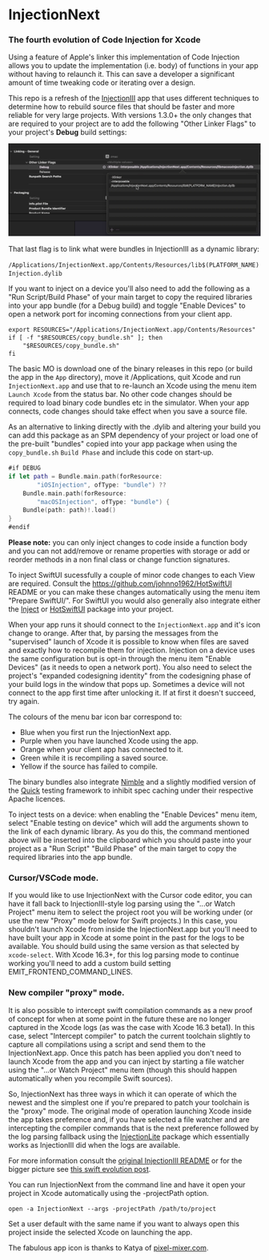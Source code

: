 # InjectionNext

### The fourth evolution of Code Injection for Xcode

Using a feature of Apple's linker this implementation of Code Injection
allows you to update the implementation (i.e. body) of functions in your
app without having to relaunch it. This can save a developer a significant
amount of time tweaking code or iterating over a design.

This repo is a refresh of the [InjectionIII](https://github.com/johnno1962/InjectionIII)
app that uses different techniques to determine how to rebuild source files
that should be faster and more reliable for very large projects. With versions 
1.3.0+ the only changes that are required to your project are to add the 
following "Other Linker Flags" to your project's **Debug** build settings:

![Icon](App/interposable.png)

That last flag is to link what were bundles in InjectionIII as a dynamic library:

`/Applications/InjectionNext.app/Contents/Resources/lib$(PLATFORM_NAME)Injection.dylib`

If you want to inject on a device you'll also need to add the following
as a "Run Script/Build Phase" of your main target to copy the required
libraries into your app bundle (for a Debug build) and toggle "Enable Devices"
to open a network port for incoming connections from your client app.

```
export RESOURCES="/Applications/InjectionNext.app/Contents/Resources"
if [ -f "$RESOURCES/copy_bundle.sh" ]; then
    "$RESOURCES/copy_bundle.sh"
fi
```
The basic MO is download one of the binary releases in this repo (or build 
the app in the `App` directory), move it /Applications, quit Xcode and run 
`InjectionNext.app` and use that to re-launch an Xcode using the menu item 
`Launch Xcode` from the status bar. No other code changes should be required 
to load binary code bundles etc in the simulator. When your app connects,
code changes should take effect when you save a source file. 

As an alternative to linking directly with the .dylib and altering your
build you can add this package as an SPM dependency of your project or 
load one of the pre-built "bundles" copied into your app package when using 
the `copy_bundle.sh` `Build Phase` and include this code on start-up.

```swift
#if DEBUG
if let path = Bundle.main.path(forResource:
        "iOSInjection", ofType: "bundle") ??
    Bundle.main.path(forResource:
        "macOSInjection", ofType: "bundle") {
    Bundle(path: path)!.load()
}
#endif
```

**Please note:** you can only inject changes to code inside a function body
and you can not add/remove or rename properties with storage or add or 
reorder methods in a non final class or change function signatures.

To inject SwiftUI sucessfully a couple of minor code changes to each View are 
required. Consult the https://github.com/johnno1962/HotSwiftUI README or you
can make these changes automatically using the menu item "Prepare SwiftUI/".
For SwiftUI you would also generally also integrate either the
[Inject](https://github.com/krzysztofzablocki/Inject) or
[HotSwiftUI](https://github.com/johnno1962/HotSwiftUI) package into your project. 

When your app runs it should connect to the `InjectionNext.app` and it's icon
change to orange. After that, by parsing the messages from the "supervised"
launch of Xcode it is possible to know when files are saved and exactly how
to recompile them for injection. Injection on a device uses the same 
configuration but is opt-in through the menu item "Enable Devices"
(as it needs to open a network port). You also need to select the 
project's "expanded codesigning identity" from the codesigning
phase of your build logs in the window that pops up. Sometimes a 
device will not connect to the app first time after unlocking it.
If at first it doesn't succeed, try again.

The colours of the menu bar icon bar correspond to:

* Blue when you first run the InjectionNext app.
* Purple when you have launched Xcode using the app.
* Orange when your client app has connected to it.
* Green while it is recompiling a saved source.
* Yellow if the source has failed to compile.

The binary bundles also integrate [Nimble](https://github.com/Quick/Nimble)
and a slightly modified version of the [Quick](https://github.com/Quick/Quick) 
testing framework to inhibit spec caching under their respective Apache licences.

To inject tests on a device: when enabling the
"Enable Devices" menu item, select "Enable testing on device" which 
will add the arguments shown to the link of each dynamic library. As you 
do this, the command mentioned above will be inserted into the clipboard 
which you should paste into your project as a "Run Script" "Build Phase" 
of the main target to copy the required libraries into the app bundle.

### Cursor/VSCode mode.

If you would like to use InjectionNext with the Cursor code editor,
you can have it fall back to InjectionIII-style log parsing using
the "...or Watch Project" menu item to select the project root
you will be working under (or use the new "Proxy" mode below
for Swift projects.) In this case, you shouldn't launch 
Xcode from inside the InjectionNext.app but you'll need to have 
built your app in Xcode at some point in the past for the logs
to be available. You should build using the same version as that 
selected by `xcode-select`. With Xcode 16.3+, for this log parsing
mode to continue working you'll need to add a custom build setting
EMIT_FRONTEND_COMMAND_LINES.

### New compiler "proxy" mode.

It is also possible to intercept swift compilation commands as a new proof of
concept for when at some point in the future these are no longer captured in 
the Xcode logs (as was the case with Xcode 16.3 beta1). In this case, select 
"Intercept compiler" to patch the current toolchain slightly to capture all
compilations using a script and send them to the InjectionNext.app. Once this 
patch has been applied you don't need to launch Xcode from the app and you can 
inject by starting a file watcher using the "...or Watch Project" menu item
(though this should happen automatically when you recompile Swift sources).

So, InjectionNext has three ways in which it can operate of which the newest and 
the simplest one if you're prepared to patch your toolchain is the "proxy" mode.
The original mode of operation launching Xcode inside the app takes preference 
and, if you have selected a file watcher and are intercepting the compiler
commands that is the next preference followed by the log parsing fallback using
the [InjectionLite](https://github.com/johnno1962/InjectionLite) package which 
essentially works as InjectionIII did when the logs are available.

For more information consult the [original InjectionIII README](https://github.com/johnno1962/InjectionIII)
or for the bigger picture see [this swift evolution post](https://forums.swift.org/t/weve-been-doing-it-wrong-all-this-time/72015).

You can run InjectionNext from the command line and have it open
your project in Xcode automatically using the -projectPath option.

    open -a InjectionNext --args -projectPath /path/to/project

Set a user default with the same name if you want to always open 
this project inside the selected Xcode on launching the app.

The fabulous app icon is thanks to Katya of [pixel-mixer.com](http://pixel-mixer.com/).
